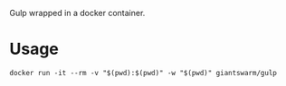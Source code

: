 Gulp wrapped in a docker container.

# Usage

```
docker run -it --rm -v "$(pwd):$(pwd)" -w "$(pwd)" giantswarm/gulp
```

